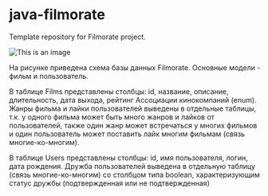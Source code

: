 # java-filmorate
Template repository for Filmorate project.


![This is an image](https://github.com/MaximKostyolov/filmorate/blob/15d43be1d2eb4f70f582d0432ffbf96e68c942f3/schema.png?raw=true)





На рисунке приведена схема базы данных Filmorate. Основные модели - фильм и пользователь. 

В таблице Films представлены столбцы: id, название, описание, длительность, дата выхода, рейтинг Ассоциации кинокомпаний (enum). Жанры фильма и лайки пользователей выведены в отдельные таблицы, т.к. у одного фильма может быть много жанров и лайков от пользователей, также один жанр может встречаться у многих фильмов и один пользователь может поставить лайк многим фильмам (связь многие-ко-многим). 

В таблице Users представлены столбцы: id, имя пользователя, логин, дата рождения. Дружба пользователей выведена в отдельную таблицу (связь многие-ко-многим) со столбцом типа boolean, характеризующим статус дружбы (подтвержденная или не подтвержденная)
